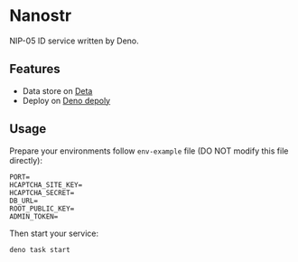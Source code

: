 # Nanostr

NIP-05 ID service written by Deno.

## Features

- Data store on [Deta](https://deta.sh)
- Deploy on [Deno depoly](https://deno.com/deploy)

## Usage

Prepare your environments follow `env-example` file (DO NOT modify this file directly):

```
PORT=
HCAPTCHA_SITE_KEY=
HCAPTCHA_SECRET=
DB_URL=
ROOT_PUBLIC_KEY=
ADMIN_TOKEN=
```

Then start your service:

```
deno task start
```
